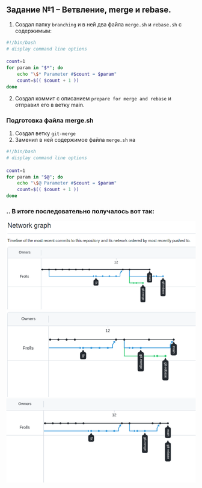 ##  Задание №1 – Ветвление, merge и rebase.

1. Создал папку `branching` и в ней два файла `merge.sh` и `rebase.sh` с содержимым:
```bash
#!/bin/bash
# display command line options

count=1
for param in "$*"; do
    echo "\$* Parameter #$count = $param"
    count=$(( $count + 1 ))
done
```
2. Создал коммит с описанием `prepare for merge and rebase` и отправил его в ветку main. 

### Подготовка файла merge.sh

1. Создал ветку `git-merge`
2. Заменил в ней содержимое файла `merge.sh` на
```bash
#!/bin/bash
# display command line options

count=1
for param in "$@"; do
    echo "\$@ Parameter #$count = $param"
    count=$(( $count + 1 ))
done
```

### .. В итоге последовательно получалось вот так:

 ![Мурзилка 1](img/img1.png)
 ![Мурзилка 2](img/img2.png)
 ![Мурзилка 3](img/img3.png)